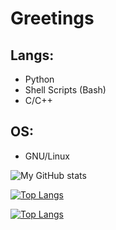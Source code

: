 
# Greetings

## Langs:
- Python
- Shell Scripts (Bash)
- C/C++

## OS:
- GNU/Linux

![My GitHub stats](https://github-readme-stats.vercel.app/api?username=lukasx999&show_icons=true&theme=tokyonight)


[![Top Langs](https://github-readme-stats.vercel.app/api/top-langs/?username=lukasx999&layout=donut&langs_count=15)](https://github.com/anuraghazra/github-readme-stats)

[![Top Langs](https://github-readme-stats.vercel.app/api/top-langs/?username=lukasx999&layout=pie&langs_count=15)](https://github.com/anuraghazra/github-readme-stats)
